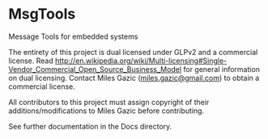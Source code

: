 MsgTools
========

Message Tools for embedded systems

The entirety of this project is dual licensed under GLPv2 and a commercial license.  Read http://en.wikipedia.org/wiki/Multi-licensing#Single-Vendor_Commercial_Open_Source_Business_Model for general information on dual licensing.  Contact Miles Gazic (miles.gazic@gmail.com) to obtain a commercial license.

All contributors to this project must assign copyright of their additions/modifications to Miles Gazic before contributing.

See further documentation in the Docs directory.
